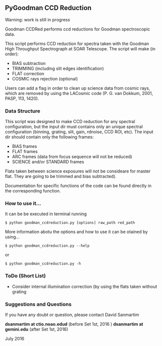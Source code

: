 ## PyGoodman CCD Reduction

Warning: work is still in progress

Goodman CCDRed performs ccd reductions for Goodman spectroscopic data.

This script performs CCD reduction for spectra taken with the Goodman 
High Throughput Spectrograph at SOAR Telescope. The script will make 
(in order):

 - BIAS subtraction
 - TRIMMING (including slit edges identification)
 - FLAT correction
 - COSMIC rays rejection (optional)

Users can add a flag in order to clean up science data from cosmic rays, 
which are removed by using the LACosmic code (P. G. van Dokkum, 2001, 
PASP, 113, 1420).

### Data Structure

This script was designed to make CCD reduction for any spectral 
configuration, but the input dir must contains only an unique spectral 
configuration (binning, grating, slit, gain, rdnoise, CCD ROI, etc). 
The input dir should contain only the following frames:

 - BIAS frames
 - FLAT frames  
 - ARC frames (data from focus sequence will not be reduced)
 - SCIENCE and/or STANDARD frames
 
Flats taken between science exposures will not be  consideare for master 
flat. They are going to be trimmed and bias subtracted).
 
Documentation for specific functions of the code can be found directly 
in the corresponding function.

### How to use it...

It can be be executed in terminal running 

    $ python goodman_ccdreduction.py [options] raw_path red_path 
    
More information abotu the options and how to use it can be otained by 
using...

    $ python goodman_ccdreduction.py --help

or

    $ python goodman_ccdreduction.py -h

### ToDo (Short List)

 - Consider internal illumination correction (by using the flats taken 
 without grating

### Suggestions and Questions

If you have any doubt or question, please contact David Sanmartim 

<b>dsanmartim at ctio.noao.edud</b> (before Set 1st, 2016 ) 
<b>dsanmartim at gemini.edu</b> (after Set 1st, 2016)
   
July 2016

